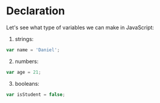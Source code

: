 # Declaration

Let's see what type of variables we can make in JavaScript:

1. strings:

``` js
var name = 'Daniel';
```

2. numbers:

``` js
var age = 21;
```

3. booleans:

``` js
var isStudent = false;
```
